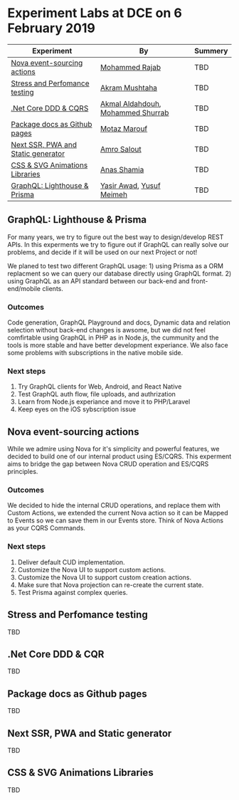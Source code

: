# Experiment Labs at DCE on 6 February 2019

| Experiment | By | Summery |
| ------ | ------ | ------ | 
| [Nova event-sourcing actions](#nova-event-sourcing-actions) | [Mohammed Rajab](https://github.com/mohrajab) | TBD |
| [Stress and Perfomance testing](#stress-and-perfomance-testing) | [Akram Mushtaha](https://github.com/Akram-oo7) | TBD |
| [.Net Core DDD & CQRS](#net-core-ddd--cqr) | [Akmal Aldahdouh](https://github.com/topmax),  [Mohammed Shurrab](https://github.com/devmsh) | TBD |
| [Package docs as Github pages](#package-docs-as-github-pages) | [Motaz Marouf](https://github.com/devmtm) | TBD |
| [Next SSR, PWA and Static generator](#next-ssr-pwa-and-static-generator) | [Amro Salout](https://github.com/asalout) | TBD |
| [CSS & SVG Animations Libraries](#css--svg-animations-libraries) | [Anas Shamia](https://github.com/anas-shamia) | TBD |
| [GraphQL: Lighthouse & Prisma](#graphql-lighthouse--prisma) | [Yasir Awad](https://github.com/yassir3wad), [Yusuf Meimeh](https://github.com/yusufMeimeh) | TBD |

## GraphQL: Lighthouse & Prisma
For many years, we try to figure out the best way to design/develop REST APIs. In this experments we try to figure out if GraphQL can really solve our problems, and decide if it will be used on our next Project or not!

We planed to test two different GraphQL usage: 1) using Prisma as a ORM replacment so we can query our database directly using GraphQL format. 2) using GraphQL as an API standard between our back-end and front-end/mobile clients.

### Outcomes
Code generation, GraphQL Playground and docs, Dynamic data and relation selection without back-end changes is awsome, but we did not feel comfirtable using GraphQL in PHP as in Node.js, the cummunity and the tools is more stable and have better development experiance. We also face some problems with subscriptions in the native mobile side.

### Next steps
1. Try GraphQL clients for Web, Android, and React Native
1. Test GraphQL auth flow, file uploads, and authrization
1. Learn from Node.js experiance and move it to PHP/Laravel
1. Keep eyes on the iOS sybscription issue

## Nova event-sourcing actions
While we admire using Nova for it's simplicity and powerful features, we decided to build one of our internal product using ES/CQRS. This experment aims to bridge the gap between Nova CRUD operation and ES/CQRS principles.

### Outcomes
We decided to hide the internal CRUD operations, and replace them with Custom Actions, we extended the current Nova action so it can be Mapped to Events so we can save them in our Events store. Think of Nova Actions as your CQRS Commands.

### Next steps
1. Deliver default CUD implementation.
1. Customize the Nova UI to support custom actions.
1. Customize the Nova UI to support custom creation actions.
1. Make sure that Nova projection can re-create the current state.
1. Test Prisma against complex queries.

## Stress and Perfomance testing
TBD

## .Net Core DDD & CQR
TBD

## Package docs as Github pages
TBD

## Next SSR, PWA and Static generator
TBD

## CSS & SVG Animations Libraries
TBD
